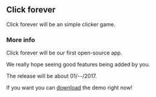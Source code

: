 ## Click forever

Click forever will be an simple clicker game.

### More info

Click forever will be our first open-source app.

We really hope seeing good features being added by you.

The release will be about 01/--/2017.

If you want you can [download](/Apps/Sites/click_forever) the demo right now!